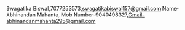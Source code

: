 Swagatika Biswal,7077253573,swagatikabiswal157@gmail.com
Name-Abhinandan Mahanta, Mob Number-9040498327,Gmail-abhinandanmahanta295@gmail.com
